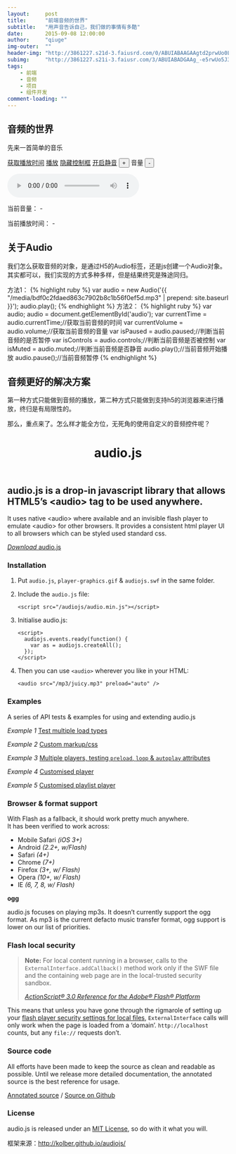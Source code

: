 ```yaml
---
layout:     post
title:      "前端音频的世界"
subtitle:   "用声音告诉自己，我们做的事情有多酷"
date:       2015-09-08 12:00:00
author:     "qiuge"
img-outer:  ""
header-img: "http://3861227.s21d-3.faiusrd.com/0/ABUIABAAGAAgtd2prwUo0LfqxgU"
subimg:     "http://3861227.s21i-3.faiusr.com/3/ABUIABADGAAg_-e5rwUo5J382AQwgAM4zgE.gif"
tags:
    - 前端
    - 音频
    - 项目
    - 组件开发
comment-loading: ""
---
```


<h2>音频的世界</h2>

<p>先来一首简单的音乐</p>
<a class="btn btn-primary" href="javascript:void(0);" onclick="getCurrentTime('firefox');">获取播放时间</a>
<a class="btn btn-success" href="javascript:void(0);" onclick="playOrPaused('firefox',this);">播放</a>
<a class="btn btn-info" href="javascript:void(0);" onclick="hideOrShowControls('firefox',this);">隐藏控制框</a>
<a class="btn btn-danger" href="javascript:void(0);" onclick="muted('firefox',this);">开启静音</a>
<input class="btn btn-default" type="button" value="+" id="upVol" onclick="vol('firefox' , 'up' , this )"/>
音量
<input class="btn btn-default" type="button" value="-" onclick="vol('firefox' , 'down' ,this )"/>

<audio src="{{ '/media/bdf0c2fdaed863c7902b8c1b56f0ef5d.mp3' | prepend: site.baseurl }}" id="audio" controls="controls" ></audio>

当前音量：<span  id = "nowVol"> - </span>

当前播放时间：<span  id = "nowTime"> - </span>

<h2>关于Audio</h2>
<p>
  我们怎么获取音频的对象，是通过H5的Audio标签，还是js创建一个Audio对象。其实都可以，我们实现的方式多种多样，但是结果终究是殊途同归。
</p>
方法1：
{% highlight ruby %}
var audio = new Audio('{{ "/media/bdf0c2fdaed863c7902b8c1b56f0ef5d.mp3" | prepend: site.baseurl }}');
audio.play();
{% endhighlight %}
方法2：
{% highlight ruby %}
var audio;
audio = document.getElementById('audio');
var currentTime = audio.currentTime;//获取当前音频的时间
var currentVolume = audio.volume;//获取当前音频的音量
var isPaused = audio.paused;//判断当前音频的是否暂停
var isControls = audio.controls;//判断当前音频是否被控制
var isMuted = audio.muted;//判断当前音频是否静音
audio.play();//当前音频开始播放
audio.pause();//当前音频暂停
{% endhighlight %}

<h2>音频更好的解决方案</h2>
<p>第一种方式只能做到音频的播放，第二种方式只能做到支持h5的浏览器来进行播放，终归是有局限性的。</p>
<p>那么，重点来了。怎么样才能全方位，无死角的使用自定义的音频控件呢？</p>
<script type="text/javascript">
// var audio = new Audio('{{ "/media/bdf0c2fdaed863c7902b8c1b56f0ef5d.mp3" | prepend: site.baseurl }}');
// audio.play();
var audio ;
var clearTimer = null;
window.onload = function(){
  initAudio();
  clearTimer = setInterval(function(){
    getCurrentTime();
  },1000);
}
var initAudio = function(){
  audio =  document.createElement("audio")
  audio.src='Never Say Good Bye.ogg'
  audio = document.getElementById('audio');
  console.log(audio);
}
function getCurrentTime(id){
  document.getElementById('nowTime').innerHTML = parseInt(audio.currentTime) + '：秒';
  document.getElementById('nowVol').innerHTML = returnFloat1(audio.volume);
}
 
function playOrPaused(id,obj){
  if(audio.paused){
    audio.play();
    obj.innerHTML='暂停';
    return;
  }
  audio.pause();
  obj.innerHTML='播放';
}
 
function hideOrShowControls(id,obj){
  if(audio.controls){
    audio.removeAttribute('controls');
    obj.innerHTML = '显示控制框'
    return;
  }
  audio.controls = 'controls';
  obj.innerHTML = '隐藏控制框'
  return;
}
function vol(id,type , obj){
  if(type == 'up'){
    var volume = audio.volume  + 0.1;
    if(volume >=1 ){
      volume = 1 ;
    }
    audio.volume =  volume;
  }else if(type == 'down'){
    var volume = audio.volume  - 0.1;
    if(volume <=0 ){
      volume = 0 ;
    }
    audio.volume =  volume;
  }
  document.getElementById('nowVol').innerHTML = returnFloat1(audio.volume);
}
function muted(id,obj){
  if(audio.muted){
    audio.muted = false;
    obj.innerHTML = '开启静音';
  }else{
    audio.muted = true; 
    obj.innerHTML = '关闭静音';
  }
}
 //保留一位小数点
function returnFloat1(value) {    
  value = Math.round(parseFloat(value) * 10) / 10;
  if (value.toString().indexOf(".") < 0){
    value = value.toString() + ".0";
  }
  return value;
}
</script>

<header>
   <h1>audio.js</h1>
</header>

<audio src="http://kolber.github.io/audiojs/demos/mp3/juicy.mp3" preload="auto"></audio>

<h2>audio.js is a drop-in javascript library that allows HTML5’s &lt;audio&gt; tag to be used anywhere.</h2>

<p>It uses native &lt;audio&gt; where available and an invisible flash player to emulate &lt;audio&gt; for other browsers. It provides a consistent html player UI to all browsers which can be styled used standard css.</audio>

<div class="download">
      <a href="http://kolber.github.com/audiojs/audiojs.zip" class="button"><em>Download</em> audio.js</a>
</div>

<h3>Installation</h3>
<ol>
  <li>
        <p>Put <code>audio.js</code>, <code>player-graphics.gif</code> & <code>audiojs.swf</code> in the same folder.</p>
  </li>
  <li>
        <p>Include the <code>audio.js</code> file:</p>
        <pre><code>&lt;script src="/audiojs/audio.min.js"&gt;&lt;/script&gt;</code></pre>
  </li>
  <li>
        <p>Initialise audio.js:</p>
        <pre><code>&lt;script&gt;
  audiojs.events.ready(function() {
    var as = audiojs.createAll();
  });
&lt;/script&gt;</code></pre>
  </li>
  <li>
        <p>Then you can use <code>&lt;audio&gt;</code> wherever you like in your HTML:</p>
        <pre><code>&lt;audio src="/mp3/juicy.mp3" preload="auto" /&gt;</code></pre>
  </li>
</ol>

<h3>Examples</h3>
<p>A series of API tests & examples for using and extending audio.js</p>
<p><em>Example 1</em> <a href="http://kolber.github.com/audiojs/demos/test1.html">Test multiple load types</a></p>
<p><em>Example 2</em> <a href="http://kolber.github.com/audiojs/demos/test2.html">Custom markup/css</a></p>
<p><em>Example 3</em> <a href="http://kolber.github.com/audiojs/demos/test3.html">Multiple players, testing <code>preload</code>, <code>loop</code> & <code>autoplay</code> attributes</a></p>
<p><em>Example 4</em> <a href="http://kolber.github.com/audiojs/demos/test5.html">Customised player</a></p>
<p><em>Example 5</em> <a href="http://kolber.github.com/audiojs/demos/test6.html">Customised playlist player</a></p>
   
<h3>Browser & format support</h3>
<p>With Flash as a fallback, it should work pretty much anywhere.<br>
      It has been verified to work across:</p>
<ul>
      <li>Mobile Safari <em>(iOS 3+)</em></li>
      <li>Android <em>(2.2+, w/Flash)</em></li>
      <li>Safari <em>(4+)</em></li>
      <li>Chrome <em>(7+)</em></li>
      <li>Firefox <em>(3+, w/ Flash)</em></li>
      <li>Opera <em>(10+, w/ Flash)</em></li>
      <li>IE <em>(6, 7, 8, w/ Flash)</em></li>
</ul>
<p><strong>ogg</strong></p>
<p>audio.js focuses on playing mp3s. It doesn’t currently support the ogg format. As mp3 is the current defacto music transfer format, ogg support is lower on our list of priorities.</p>

<h3>Flash local security</h3>
<blockquote>
  <p><strong>Note:</strong> For local content running in a browser, calls to the <code>ExternalInterface.addCallback()</code> method work only if the SWF file and the containing web page are in the local-trusted security sandbox.</p>
  <cite>
  <a href="http://help.adobe.com/en_US/FlashPlatform/reference/actionscript/3/flash/external/ExternalInterface.html#addCallback()">ActionScript® 3.0 Reference for the Adobe® Flash® Platform</a>
  </cite>
</blockquote>
  <p>This means that unless you have gone through the rigmarole of setting up your <a href="http://kb2.adobe.com/cps/093/4c093f20.html#main_blocked">flash player security settings for local files</a>, <code>ExternalInterface</code> calls will only work when the page is loaded from a ‘domain’. <code>http://localhost</code> counts, but any <code>file://</code> requests don’t.</p>

<h3>Source code</h3>
  <p>All efforts have been made to keep the source as clean and readable as possible. Until we release more detailed documentation, the annotated source is the best reference for usage.</p>
  <p><a href="http://kolber.github.com/audiojs/docs/">Annotated source</a> / <a href="http://github.com/kolber/audiojs">Source on Github</a></p>

<h3>License</h3>
  <p>audio.js is released under an <a href="http://www.opensource.org/licenses/mit-license.php">MIT License</a>, so do with it what you will.</p>
<footer>
  框架来源：<a href="http://kolber.github.io/audiojs/">http://kolber.github.io/audiojs/</a>
</footer>
